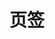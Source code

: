 # 页签

<script setup>
    let data=[{name:'常规页签',code:'AnTab1'},{name:'装饰页签',code:'AnTab3'}]
</script>

<element :data="data"></element>
